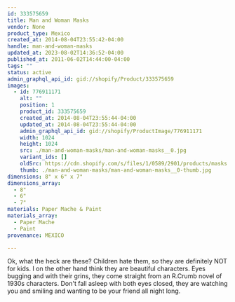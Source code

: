 ```yaml
---
id: 333575659
title: Man and Woman Masks
vendor: None
product_type: Mexico
created_at: 2014-08-04T23:55:42-04:00
handle: man-and-woman-masks
updated_at: 2023-08-02T14:36:52-04:00
published_at: 2011-06-02T14:44:00-04:00
tags: ""
status: active
admin_graphql_api_id: gid://shopify/Product/333575659
images:
  - id: 776911171
    alt: ""
    position: 1
    product_id: 333575659
    created_at: 2014-08-04T23:55:44-04:00
    updated_at: 2014-08-04T23:55:44-04:00
    admin_graphql_api_id: gid://shopify/ProductImage/776911171
    width: 1024
    height: 1024
    src: ./man-and-woman-masks/man-and-woman-masks__0.jpg
    variant_ids: []
    oldSrc: https://cdn.shopify.com/s/files/1/0589/2901/products/masks.tif.jpeg?v=1407210944
    thumb: ./man-and-woman-masks/man-and-woman-masks__0-thumb.jpg
dimensions: 8" x 6" x 7"
dimensions_array:
  - 8"
  - 6"
  - 7"
materials: Paper Mache & Paint
materials_array:
  - Paper Mache
  - Paint
provenance: MEXICO

---
```


Ok, what the heck are these? Children hate them, so they are definitely NOT for kids. I on the other hand think they are beautiful characters. Eyes bugging and with their grins, they come straight from an R.Crumb novel of 1930s characters. Don't fall asleep with both eyes closed, they are watching you and smiling and wanting to be your friend all night long.